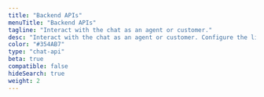 ```yaml
---
title: "Backend APIs"
menuTitle: "Backend APIs"
tagline: "Interact with the chat as an agent or customer." 
desc: "Interact with the chat as an agent or customer. Configure the licence properties and attach webhooks."
color: "#354AB7"
type: "chat-api"
beta: true
compatible: false
hideSearch: true
weight: 2
---
```

